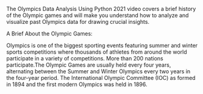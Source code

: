 The Olympics Data Analysis Using Python 2021 video covers a brief history of the Olympic games and will make you understand how to analyze and visualize past Olympics data for drawing crucial insights.

A Brief About the Olympic Games:

Olympics is one of the biggest sporting events featuring summer and winter sports competitions where thousands of athletes from around the world participate in a variety of competitions. More than 200 nations participate.The Olympic Games are usually held every four years, alternating between the Summer and Winter Olympics every two years in the four-year period. The International Olympic Committee (IOC) as formed in 1894 and the first modern Olympics was held in 1896. 
